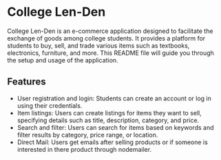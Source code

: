 # College Len-Den

College Len-Den is an e-commerce application designed to facilitate the exchange of goods among college students. It provides a platform for students to buy, sell, and trade various items such as textbooks, electronics, furniture, and more. This README file will guide you through the setup and usage of the application.

## Features

- User registration and login: Students can create an account or log in using their credentials.
- Item listings: Users can create listings for items they want to sell, specifying details such as title, description, category, and price.
- Search and filter: Users can search for items based on keywords and filter results by category, price range, or location.
- Direct Mail: Users get emails after selling products or if someone is interested in there product through nodemailer.
